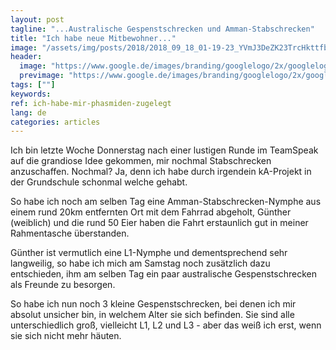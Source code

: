 ```yaml
---
layout: post
tagline: "...Australische Gespenstschrecken und Amman-Stabschrecken"
title: "Ich habe neue Mitbewohner..."
image: "/assets/img/posts/2018/2018_09_18_01-19-23_YVmJ3DeZK23TrcHkttfb.png"
header:
  image: "https://www.google.de/images/branding/googlelogo/2x/googlelogo_color_120x44dp.png"
  previmage: "https://www.google.de/images/branding/googlelogo/2x/googlelogo_color_120x44dp.png"
tags: [""]
keywords:
ref: ich-habe-mir-phasmiden-zugelegt
lang: de
categories: articles
---
```


Ich bin letzte Woche Donnerstag nach einer lustigen Runde im TeamSpeak auf die grandiose Idee gekommen, mir nochmal Stabschrecken anzuschaffen. Nochmal? Ja, denn ich habe durch irgendein kA-Projekt in der Grundschule schonmal welche gehabt.

So habe ich noch am selben Tag eine Amman-Stabschrecken-Nymphe aus einem rund 20km entfernten Ort mit dem Fahrrad abgeholt, Günther (weiblich) und die rund 50 Eier haben die Fahrt erstaunlich gut in meiner Rahmentasche überstanden.

Günther ist vermutlich eine L1-Nymphe und dementsprechend sehr langweilig, so habe ich mich am Samstag noch zusätzlich dazu entschieden, ihm am selben Tag ein paar australische Gespenstschrecken als Freunde zu besorgen.

So habe ich nun noch 3 kleine Gespenstschrecken, bei denen ich mir absolut unsicher bin, in welchem Alter sie sich befinden. Sie sind alle unterschiedlich groß, vielleicht L1, L2 und L3 - aber das weiß ich erst, wenn sie sich nicht mehr häuten.